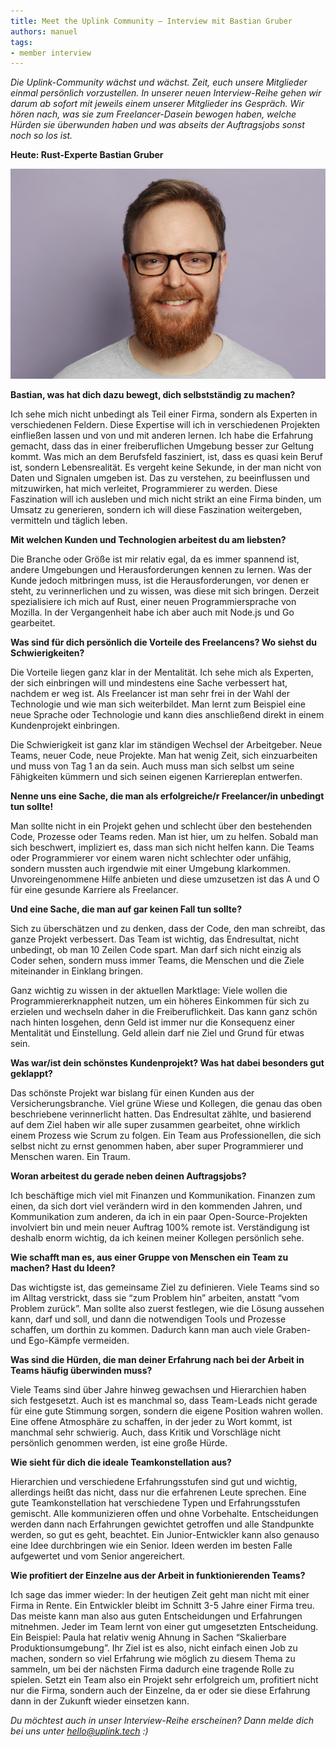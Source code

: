```yaml
---
title: Meet the Uplink Community – Interview mit Bastian Gruber
authors: manuel
tags:
- member interview
---
```


_Die Uplink-Community wächst und wächst. Zeit, euch unsere Mitglieder einmal persönlich vorzustellen. In unserer neuen Interview-Reihe gehen wir darum ab sofort mit jeweils einem unserer Mitglieder ins Gespräch. Wir hören nach, was sie zum Freelancer-Dasein bewogen haben, welche Hürden sie überwunden haben und was abseits der Auftragsjobs sonst noch so los ist._

**Heute: Rust-Experte Bastian Gruber**

<!--truncate-->

![](IMG_8383.png)

**Bastian, was hat dich dazu bewegt, dich selbstständig zu machen?**

Ich sehe mich nicht unbedingt als Teil einer Firma, sondern als Experten in verschiedenen Feldern. Diese Expertise will ich in verschiedenen Projekten einfließen lassen und von und mit anderen lernen. Ich habe die Erfahrung gemacht, dass das in einer freiberuflichen Umgebung besser zur Geltung kommt. Was mich an dem Berufsfeld fasziniert, ist, dass es quasi kein Beruf ist, sondern Lebensrealität. Es vergeht keine Sekunde, in der man nicht von Daten und Signalen umgeben ist. Das zu verstehen, zu beeinflussen und mitzuwirken, hat mich verleitet, Programmierer zu werden. Diese Faszination will ich ausleben und mich nicht strikt an eine Firma binden, um Umsatz zu generieren, sondern ich will diese Faszination weitergeben, vermitteln und täglich leben.

**Mit welchen Kunden und Technologien arbeitest du am liebsten?**

Die Branche oder Größe ist mir relativ egal, da es immer spannend ist, andere Umgebungen und Herausforderungen kennen zu lernen. Was der Kunde jedoch mitbringen muss, ist die Herausforderungen, vor denen er steht, zu verinnerlichen und zu wissen, was diese mit sich bringen. Derzeit spezialisiere ich mich auf Rust, einer neuen Programmiersprache von Mozilla. In der Vergangenheit habe ich aber auch mit Node.js und Go gearbeitet.

**Was sind für dich persönlich die Vorteile des Freelancens? Wo siehst du Schwierigkeiten?**

Die Vorteile liegen ganz klar in der Mentalität. Ich sehe mich als Experten, der sich einbringen will und mindestens eine Sache verbessert hat, nachdem er weg ist. Als Freelancer ist man sehr frei in der Wahl der Technologie und wie man sich weiterbildet. Man lernt zum Beispiel eine neue Sprache oder Technologie und kann dies anschließend direkt in einem Kundenprojekt einbringen.

Die Schwierigkeit ist ganz klar im ständigen Wechsel der Arbeitgeber. Neue Teams, neuer Code, neue Projekte. Man hat wenig Zeit, sich einzuarbeiten und muss von Tag 1 an da sein. Auch muss man sich selbst um seine Fähigkeiten kümmern und sich seinen eigenen Karriereplan entwerfen.

**Nenne uns eine Sache, die man als erfolgreiche/r Freelancer/in unbedingt tun sollte!**

Man sollte nicht in ein Projekt gehen und schlecht über den bestehenden Code, Prozesse oder Teams reden. Man ist hier, um zu helfen. Sobald man sich beschwert, impliziert es, dass man sich nicht helfen kann. Die Teams oder Programmierer vor einem waren nicht schlechter oder unfähig, sondern mussten auch irgendwie mit einer Umgebung klarkommen. Unvoreingenommene Hilfe anbieten und diese umzusetzen ist das A und O für eine gesunde Karriere als Freelancer.

**Und eine Sache, die man auf gar keinen Fall tun sollte?**

Sich zu überschätzen und zu denken, dass der Code, den man schreibt, das ganze Projekt verbessert. Das Team ist wichtig, das Endresultat, nicht unbedingt, ob man 10 Zeilen Code spart. Man darf sich nicht einzig als Coder sehen, sondern muss immer Teams, die Menschen und die Ziele miteinander in Einklang bringen.

Ganz wichtig zu wissen in der aktuellen Marktlage: Viele wollen die Programmiererknappheit nutzen, um ein höheres Einkommen für sich zu erzielen und wechseln daher in die Freiberuflichkeit. Das kann ganz schön nach hinten losgehen, denn Geld ist immer nur die Konsequenz einer Mentalität und Einstellung. Geld allein darf nie Ziel und Grund für etwas sein.

**Was war/ist dein schönstes Kundenprojekt? Was hat dabei besonders gut geklappt?**

Das schönste Projekt war bislang für einen Kunden aus der Versicherungsbranche. Viel grüne Wiese und Kollegen, die genau das oben beschriebene verinnerlicht hatten. Das Endresultat zählte, und basierend auf dem Ziel haben wir alle super zusammen gearbeitet, ohne wirklich einem Prozess wie Scrum zu folgen. Ein Team aus Professionellen, die sich selbst nicht zu ernst genommen haben, aber super Programmierer und Menschen waren. Ein Traum.

**Woran arbeitest du gerade neben deinen Auftragsjobs?**

Ich beschäftige mich viel mit Finanzen und Kommunikation. Finanzen zum einen, da sich dort viel verändern wird in den kommenden Jahren, und Kommunikation zum anderen, da ich in ein paar Open-Source-Projekten involviert bin und mein neuer Auftrag 100% remote ist. Verständigung ist deshalb enorm wichtig, da ich keinen meiner Kollegen persönlich sehe.

**Wie schafft man es, aus einer Gruppe von Menschen ein Team zu machen? Hast du Ideen?**

Das wichtigste ist, das gemeinsame Ziel zu definieren. Viele Teams sind so im Alltag verstrickt, dass sie “zum Problem hin” arbeiten, anstatt “vom Problem zurück”. Man sollte also zuerst festlegen, wie die Lösung aussehen kann, darf und soll, und dann die notwendigen Tools und Prozesse schaffen, um dorthin zu kommen. Dadurch kann man auch viele Graben- und Ego-Kämpfe vermeiden.

**Was sind die Hürden, die man deiner Erfahrung nach bei der Arbeit in Teams häufig überwinden muss?**

Viele Teams sind über Jahre hinweg gewachsen und Hierarchien haben sich festgesetzt. Auch ist es manchmal so, dass Team-Leads nicht gerade für eine gute Stimmung sorgen, sondern die eigene Position wahren wollen. Eine offene Atmosphäre zu schaffen, in der jeder zu Wort kommt, ist manchmal sehr schwierig. Auch, dass Kritik und Vorschläge nicht persönlich genommen werden, ist eine große Hürde.

**Wie sieht für dich die ideale Teamkonstellation aus?**

Hierarchien und verschiedene Erfahrungsstufen sind gut und wichtig, allerdings heißt das nicht, dass nur die erfahrenen Leute sprechen. Eine gute Teamkonstellation hat verschiedene Typen und Erfahrungsstufen gemischt. Alle kommunizieren offen und ohne Vorbehalte. Entscheidungen werden dann nach Erfahrungen gewichtet getroffen und alle Standpunkte werden, so gut es geht, beachtet. Ein Junior-Entwickler kann also genauso eine Idee durchbringen wie ein Senior. Ideen werden im besten Falle aufgewertet und vom Senior angereichert.

**Wie profitiert der Einzelne aus der Arbeit in funktionierenden Teams?**

Ich sage das immer wieder: In der heutigen Zeit geht man nicht mit einer Firma in Rente. Ein Entwickler bleibt im Schnitt 3-5 Jahre einer Firma treu. Das meiste kann man also aus guten Entscheidungen und Erfahrungen mitnehmen. Jeder im Team lernt von einer gut umgesetzten Entscheidung. Ein Beispiel: Paula hat relativ wenig Ahnung in Sachen “Skalierbare Produktionsumgebung”. Ihr Ziel ist es also, nicht einfach einen Job zu machen, sondern so viel Erfahrung wie möglich zu diesem Thema zu sammeln, um bei der nächsten Firma dadurch eine tragende Rolle zu spielen. Setzt ein Team also ein Projekt sehr erfolgreich um, profitiert nicht nur die Firma, sondern auch der Einzelne, da er oder sie diese Erfahrung dann in der Zukunft wieder einsetzen kann.

_Du möchtest auch in unser Interview-Reihe erscheinen? Dann melde dich bei uns unter [hello@uplink.tech](mailto:hello@uplink.tech) :)_
